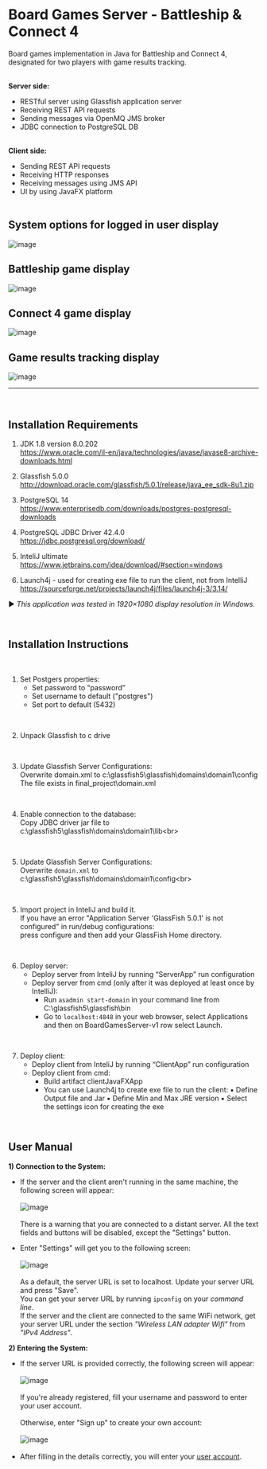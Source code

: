 Board Games Server - Battleship & Connect 4
===========================================
Board games implementation in Java for Battleship and Connect 4, designated for two players with game results tracking.
<br><br>

**Server side:**
* RESTful server using Glassfish application server
* Receiving REST API requests
* Sending messages via OpenMQ JMS broker 
* JDBC connection to PostgreSQL DB
<br><br>

**Client side:** 
* Sending REST API requests
* Receiving HTTP responses
* Receiving messages using JMS API
* UI by using JavaFX platform
<br><br>

## System options for logged in user display
![image](https://user-images.githubusercontent.com/124344785/225001584-4d178307-0983-479a-800f-5b5d397b5adf.png)<br>

## Battleship game display 
![image](https://user-images.githubusercontent.com/124344785/224998117-66f9753f-0967-41c8-9bda-0535541fd330.png)<br>

## Connect 4 game display 
![image](https://user-images.githubusercontent.com/124344785/224998858-836b9407-976e-4fe2-a23a-cdb9dafd5e1e.png)<br>

## Game results tracking display 
![image](https://user-images.githubusercontent.com/124344785/225000456-6416d246-9094-4fdc-8c0f-3aaa32235776.png)

************************************************************************************
&nbsp;

Installation Requirements
--------------------------
1) JDK 1.8 version 8.0.202 <br>https://www.oracle.com/il-en/java/technologies/javase/javase8-archive-downloads.html

2) Glassfish 5.0.0 <br>http://download.oracle.com/glassfish/5.0.1/release/java_ee_sdk-8u1.zip	

3) PostgreSQL 14 <br>https://www.enterprisedb.com/downloads/postgres-postgresql-downloads

4) PostgreSQL JDBC Driver 42.4.0 <br>https://jdbc.postgresql.org/download/

5) InteliJ ultimate <br>https://www.jetbrains.com/idea/download/#section=windows

6) Launch4j - used for creating exe file to run the client, not from IntelliJ <br>https://sourceforge.net/projects/launch4j/files/launch4j-3/3.14/<br>

► *This application was tested in 1920×1080 display resolution in Windows.* 

&nbsp;

Installation Instructions
------------------------
<br>

1) Set Postgers properties:<br>
   - Set password to “password”
   - Set username to default ("postgres")
   - Set port to default (5432)

<br>

2) Unpack Glassfish to c drive<br>

<br>

3) Update Glassfish Server Configurations:<br>
     Overwrite domain.xml to c:\glassfish5\glassfish\domains\domain1\config
     The file exists in final_project\domain.xml

<br>

4) Enable connection to the database:<br>
     Copy JDBC driver jar file to c:\glassfish5\glassfish\domains\domain1\lib\<br>

<br>

5) Update Glassfish Server Configurations:<br>
 Overwrite ``domain.xml`` to c:\glassfish5\glassfish\domains\domain1\config\<br>

<br>

5) Import project in InteliJ and build it.<br>
     If you have an error "Application Server 'GlassFish 5.0.1' is not configured" in run/debug configurations:<br> 
     press configure and then add your GlassFish Home directory.<br>

<br>

6) Deploy server:
	- Deploy server from InteliJ by running “ServerApp” run configuration<br>
	- Deploy server from cmd (only after it was deployed at least once by IntelliJ):<br> 
		- Run ```asadmin start-domain``` in your command line from C:\glassfish5\glassfish\bin<br>
		- Go to ```localhost:4848``` in your web browser, select Applications and then on BoardGamesServer-v1 row select Launch.<br>

<br>

7) Deploy client:
	* Deploy client from InteliJ by running “ClientApp” run configuration
	* Deploy client from cmd:
 		* Build artifact clientJavaFXApp
		* You can use Launch4j to create exe file to run the client:
			▪ Define Output file and Jar
			▪ Define Min and Max JRE version
			▪ Select the settings icon for creating the exe


&nbsp;

User Manual
------------
**1) Connection to the System:**
   * If the server and the client aren't running in the same machine, the following screen will appear: <br><br>
     ![image](https://github.com/alice-ruv/board-games/assets/124344785/a91a95f6-35f5-45f8-a3a8-3560139a7fdb) <br><br>
     There is a warning that you are connected to a distant server. All the text fields and buttons will be disabled, except the "Settings" button. <br>
     
   * Enter "Settings" will get you to the following screen: </br></br>
     ![image](https://github.com/alice-ruv/board-games/assets/124344785/275570c3-88ac-4e33-838c-d8fe69bf47f3) <br><br>
     As a default, the server URL is set to localhost. Update your server URL and press "Save". <br>
     You can get your server URL by running ``ipconfig`` on your *command line*. <br>
     If the server and the client are connected to the same WiFi network, get your server URL under the section *"Wireless LAN adapter Wifi"* from *"IPv4 Address"*.<br> 

**2) Entering the System:** <br />
   * If the server URL is provided correctly, the following screen will appear: <br><br>
     ![image](https://github.com/alice-ruv/board-games/assets/124344785/945c7421-ad44-461d-bc86-56ada389aa00) <br><br>
     If you're already registered, fill your username and password to enter your user account. <br><br>
     Otherwise, enter "Sign up" to create your own account: <br><br>
     ![image](https://github.com/alice-ruv/board-games/assets/124344785/38a1bcac-9f21-46a1-a827-3c6486c0f894) <br><br>
   * After filling in the details correctly, you will enter your [user account](#system-options-for-logged-in-user-display). <br>

